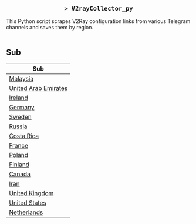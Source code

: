 <h3 align="center">
    <samp>&gt; V2rayCollector_py</samp>
</h3>

This Python script scrapes V2Ray configuration links from various Telegram channels and saves them by region.
<br>
<br>
## Sub
| Sub |
|-----|
| [Malaysia](https://raw.githubusercontent.com/nantuan/Vxray-country/main/sub/Malaysia/config.txt) |
| [United Arab Emirates](https://raw.githubusercontent.com/nantuan/Vxray-country/main/sub/United%20Arab%20Emirates/config.txt) |
| [Ireland](https://raw.githubusercontent.com/nantuan/Vxray-country/main/sub/Ireland/config.txt) |
| [Germany](https://raw.githubusercontent.com/nantuan/Vxray-country/main/sub/Germany/config.txt) |
| [Sweden](https://raw.githubusercontent.com/nantuan/Vxray-country/main/sub/Sweden/config.txt) |
| [Russia](https://raw.githubusercontent.com/nantuan/Vxray-country/main/sub/Russia/config.txt) |
| [Costa Rica](https://raw.githubusercontent.com/nantuan/Vxray-country/main/sub/Costa%20Rica/config.txt) |
| [France](https://raw.githubusercontent.com/nantuan/Vxray-country/main/sub/France/config.txt) |
| [Poland](https://raw.githubusercontent.com/nantuan/Vxray-country/main/sub/Poland/config.txt) |
| [Finland](https://raw.githubusercontent.com/nantuan/Vxray-country/main/sub/Finland/config.txt) |
| [Canada](https://raw.githubusercontent.com/nantuan/Vxray-country/main/sub/Canada/config.txt) |
| [Iran](https://raw.githubusercontent.com/nantuan/Vxray-country/main/sub/Iran/config.txt) |
| [United Kingdom](https://raw.githubusercontent.com/nantuan/Vxray-country/main/sub/United%20Kingdom/config.txt) |
| [United States](https://raw.githubusercontent.com/nantuan/Vxray-country/main/sub/United%20States/config.txt) |
| [Netherlands](https://raw.githubusercontent.com/nantuan/Vxray-country/main/sub/Netherlands/config.txt) |


























































































































































































































































































































































































































































































































































































































































































































































































































































































































































































































































































































































































































































































































































































































































































































































































































































































































































































































































































































































































































































































































































































































































































































































































































































































































































































































































































































































































































































































































































































































































































































































































































































































































































































































